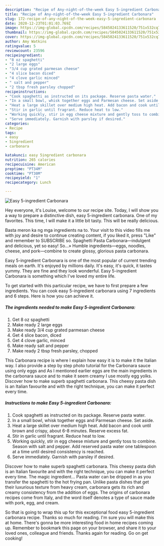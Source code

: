 ```yaml
---
description: "Recipe of Any-night-of-the-week Easy 5-ingredient Carbonara"
title: "Recipe of Any-night-of-the-week Easy 5-ingredient Carbonara"
slug: 172-recipe-of-any-night-of-the-week-easy-5-ingredient-carbonara
date: 2020-12-23T01:01:03.769Z
image: https://img-global.cpcdn.com/recipes/5845024133611520/751x532cq70/easy-5-ingredient-carbonara-recipe-main-photo.jpg
thumbnail: https://img-global.cpcdn.com/recipes/5845024133611520/751x532cq70/easy-5-ingredient-carbonara-recipe-main-photo.jpg
cover: https://img-global.cpcdn.com/recipes/5845024133611520/751x532cq70/easy-5-ingredient-carbonara-recipe-main-photo.jpg
author: Amy Watkins
ratingvalue: 5
reviewcount: 23596
recipeingredient:
- "8 oz spaghetti"
- "2 large eggs"
- "3/4 cup grated parmesan cheese"
- "4 slice bacon diced"
- "4 clove garlic minced"
- " salt and pepper"
- "2 tbsp fresh parsley chopped"
recipeinstructions:
- "Cook spaghetti as instructed on its package. Reserve pasta water."
- "In a small bowl, whisk together eggs and Parmesan cheese. Set aside."
- "Heat a large skillet over medium high heat. Add bacon and cook until brown and crispy, about 6-8 minutes. Reserve excess fat."
- "Stir in garlic until fragrant. Reduce heat to low."
- "Working quickly, stir in egg cheese mixture and gently toss to combine. Season with salt and pepper. Add reserved pasta water one tablespoon at a time until desired consistency is reached."
- "Serve immediately. Garnish with parsley if desired."
categories:
- Recipe
tags:
- easy
- 5ingredient
- carbonara

katakunci: easy 5ingredient carbonara 
nutrition: 265 calories
recipecuisine: American
preptime: "PT34M"
cooktime: "PT30M"
recipeyield: "1"
recipecategory: Lunch

---
```



![Easy 5-ingredient Carbonara](https://img-global.cpcdn.com/recipes/5845024133611520/751x532cq70/easy-5-ingredient-carbonara-recipe-main-photo.jpg)

Hey everyone, it's Louise, welcome to our recipe site. Today, I will show you a way to prepare a distinctive dish, easy 5-ingredient carbonara. One of my favorites. This time, I will make it a little bit tasty. This will be really delicious.

Basta meron ka ng mga ingredients na to. Your visit to this video fills me with joy and desire to continue creating content, if you liked it, press &#34;Like&#34; and remember to SUBSCRIBE so. Spaghetti Pasta Carbonara—indulgent and delicious, yet so easy! So…» Humble ingredients—eggs, noodles, cheese, and pork—combine to create glossy, glorious pasta carbonara.

Easy 5-ingredient Carbonara is one of the most popular of current trending meals on earth. It's enjoyed by millions daily. It's easy, it's quick, it tastes yummy. They are fine and they look wonderful. Easy 5-ingredient Carbonara is something which I've loved my entire life.


To get started with this particular recipe, we have to first prepare a few ingredients. You can cook easy 5-ingredient carbonara using 7 ingredients and 6 steps. Here is how you can achieve it.

<!--inarticleads1-->

##### The ingredients needed to make Easy 5-ingredient Carbonara:

1. Get 8 oz spaghetti
1. Make ready 2 large eggs
1. Make ready 3/4 cup grated parmesan cheese
1. Get 4 slice bacon, diced
1. Get 4 clove garlic, minced
1. Make ready  salt and pepper
1. Make ready 2 tbsp fresh parsley, chopped


This Carbonara recipe is where I explain how easy it is to make it the Italian way. I also provide a step by step photo tutorial for the Carbonara sauce using only eggs and As I mentioned earlier eggs are the main ingredients in the carbonara sauce and to make it seem creamy I use mostly egg yolks. Discover how to make superb spaghetti carbonara. This cheesy pasta dish is an Italian favourite and with the right technique, you can make it perfect every time. 

<!--inarticleads2-->

##### Instructions to make Easy 5-ingredient Carbonara:

1. Cook spaghetti as instructed on its package. Reserve pasta water.
1. In a small bowl, whisk together eggs and Parmesan cheese. Set aside.
1. Heat a large skillet over medium high heat. Add bacon and cook until brown and crispy, about 6-8 minutes. Reserve excess fat.
1. Stir in garlic until fragrant. Reduce heat to low.
1. Working quickly, stir in egg cheese mixture and gently toss to combine. Season with salt and pepper. Add reserved pasta water one tablespoon at a time until desired consistency is reached.
1. Serve immediately. Garnish with parsley if desired.


Discover how to make superb spaghetti carbonara. This cheesy pasta dish is an Italian favourite and with the right technique, you can make it perfect every time. The magic ingredient… Pasta water can be dripped in as you transfer the spaghetti to the hot frying pan. Unlike pasta dishes that get their luxurious texture from heavy cream, carbonara gets its rich and creamy consistency from the addition of eggs. The origins of carbonara recipes come from Italy, and the word itself denotes a type of sauce made with pork, egg, and cream. 

So that is going to wrap this up for this exceptional food easy 5-ingredient carbonara recipe. Thanks so much for reading. I'm sure you will make this at home. There's gonna be more interesting food in home recipes coming up. Remember to bookmark this page on your browser, and share it to your loved ones, colleague and friends. Thanks again for reading. Go on get cooking!

